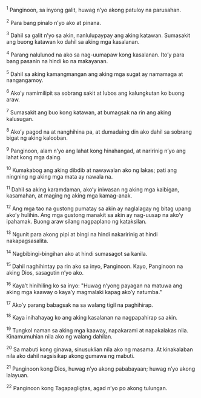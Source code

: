 <sup>1</sup>
Panginoon, sa inyong galit, huwag nʼyo akong patuloy na parusahan. 

<sup>2</sup>
Para bang pinalo nʼyo ako at pinana. 

<sup>3</sup>
Dahil sa galit nʼyo sa akin, nanlulupaypay ang aking katawan. Sumasakit ang buong katawan ko dahil sa aking mga kasalanan. 

<sup>4</sup>
Parang nalulunod na ako sa nag-uumapaw kong kasalanan. Itoʼy para bang pasanin na hindi ko na makayanan. 

<sup>5</sup>
Dahil sa aking kamangmangan ang aking mga sugat ay namamaga at nangangamoy. 

<sup>6</sup>
Akoʼy namimilipit sa sobrang sakit at lubos ang kalungkutan ko buong araw. 

<sup>7</sup>
Sumasakit ang buo kong katawan, at bumagsak na rin ang aking kalusugan. 

<sup>8</sup>
Akoʼy pagod na at nanghihina pa, at dumadaing din ako dahil sa sobrang bigat ng aking kalooban. 

<sup>9</sup>
Panginoon, alam nʼyo ang lahat kong hinahangad, at naririnig nʼyo ang lahat kong mga daing. 

<sup>10</sup>
Kumakabog ang aking dibdib at nawawalan ako ng lakas; pati ang ningning ng aking mga mata ay nawala na. 

<sup>11</sup>
Dahil sa aking karamdaman, akoʼy iniwasan ng aking mga kaibigan, kasamahan, at maging ng aking mga kamag-anak. 

<sup>12</sup>
Ang mga tao na gustong pumatay sa akin ay naglalagay ng bitag upang akoʼy hulihin. Ang mga gustong manakit sa akin ay nag-uusap na akoʼy ipahamak. Buong araw silang nagpaplano ng kataksilan. 

<sup>13</sup>
Ngunit para akong pipi at bingi na hindi nakaririnig at hindi nakapagsasalita. 

<sup>14</sup>
Nagbibingi-bingihan ako at hindi sumasagot sa kanila. 

<sup>15</sup>
Dahil naghihintay pa rin ako sa inyo, Panginoon. Kayo, Panginoon na aking Dios, sasagutin nʼyo ako. 

<sup>16</sup>
Kayaʼt hinihiling ko sa inyo: "Huwag nʼyong payagan na matuwa ang aking mga kaaway o kayaʼy magmalaki kapag akoʼy natumba." 

<sup>17</sup>
Akoʼy parang babagsak na sa walang tigil na paghihirap. 

<sup>18</sup>
Kaya inihahayag ko ang aking kasalanan na nagpapahirap sa akin. 

<sup>19</sup>
Tungkol naman sa aking mga kaaway, napakarami at napakalakas nila. Kinamumuhian nila ako ng walang dahilan. 

<sup>20</sup>
Sa mabuti kong ginawa, sinusuklian nila ako ng masama. At kinakalaban nila ako dahil nagsisikap akong gumawa ng mabuti. 

<sup>21</sup>
Panginoon kong Dios, huwag nʼyo akong pababayaan; huwag nʼyo akong lalayuan. 

<sup>22</sup>
Panginoon kong Tagapagligtas, agad nʼyo po akong tulungan.